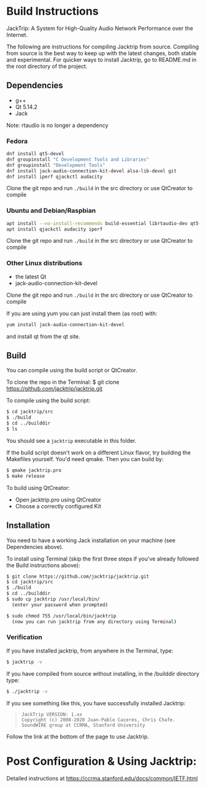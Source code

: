 # Build Instructions

JackTrip: A System for High-Quality Audio Network Performance over the Internet.

The following are instructions for compiling Jacktrip from source.  Compiling
from source is the best way to keep up with the latest changes, both stable and
experimental.  For quicker ways to install Jacktrip, go to README.md in the root
directory of the project.

## Dependencies
- g++
- Qt 5.14.2
- Jack

Note: rtaudio is no longer a dependency

### Fedora
```sh
dnf install qt5-devel
dnf groupinstall "C Development Tools and Libraries"
dnf groupinstall "Development Tools"
dnf install jack-audio-connection-kit-devel alsa-lib-devel git
dnf install iperf qjackctl audacity
```

Clone the git repo and run `./build` in the src directory or use QtCreator to compile

### Ubuntu and Debian/Raspbian
```sh
apt install --no-install-recommends build-essential librtaudio-dev qt5-default autoconf automake libtool make libjack-jackd2-dev git
apt install qjackctl audacity iperf
```

Clone the git repo and run `./build` in the src directory or use QtCreator to compile

### Other Linux distributions

- the latest Qt
- jack-audio-connection-kit-devel

Clone the git repo and run `./build` in the src directory or use QtCreator to compile

If you are using yum you can just install them (as root) with:
```sh
yum install jack-audio-connection-kit-devel
```
and install qt from the qt site.

## Build
You can compile using the build script or QtCreator.

To clone the repo in the Terminal:
$ git clone https://github.com/jacktrip/jacktrip.git

To compile using the build script:
```sh
$ cd jacktrip/src
$ ./build
$ cd ../builddir
$ ls
```

You should see a `jacktrip` executable in this folder.

If the build script doesn't work on a different Linux flavor, try building
the Makefiles yourself. You'd need qmake. Then you can build by:

```sh
$ qmake jacktrip.pro
$ make release
```

To build using QtCreator:
  * Open jacktrip.pro using QtCreator
  * Choose a correctly configured Kit

## Installation

You need to have a working Jack installation on your machine (see Dependencies above).

To install using Terminal (skip the first three steps if you've already followed
the Build instructions above):

```sh
$ git clone https://github.com/jacktrip/jacktrip.git
$ cd jacktrip/src
$ ./build
$ cd ../builddir
$ sudo cp jacktrip /usr/local/bin/
  (enter your password when prompted)

$ sudo chmod 755 /usr/local/bin/jacktrip
  (now you can run jacktrip from any directory using Terminal)
```
  
### Verification

If you have installed jacktrip, from anywhere in the Terminal, type:
```sh
$ jacktrip -v
```

If you have compiled from source without installing, in the /builddir directory type:
```sh
$ ./jacktrip -v
```

If you see something like this, you have successfully installed Jacktrip:

>     JackTrip VERSION: 1.xx
>     Copyright (c) 2008-2020 Juan-Pablo Caceres, Chris Chafe.
>     SoundWIRE group at CCRMA, Stanford University

Follow the link at the bottom of the page to use Jacktrip.



# Post Configuration & Using Jacktrip:
Detailed instructions at
https://ccrma.stanford.edu/docs/common/IETF.html

